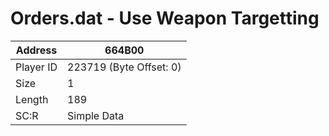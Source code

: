 
#  Orders.dat - Use Weapon Targetting
Address   | 664B00
----------|-------------
Player ID | 223719 (Byte Offset: 0)
Size 	  | 1
Length 	  | 189
SC:R      | Simple Data


